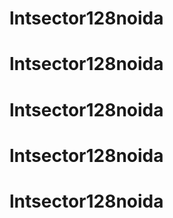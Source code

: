 # lntsector128noida
# lntsector128noida
# lntsector128noida
# lntsector128noida
# lntsector128noida
